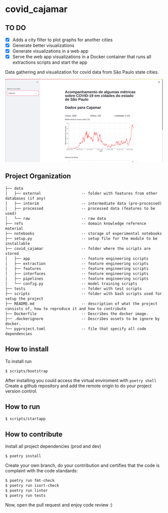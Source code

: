 covid_cajamar
==============================

## TO DO
- [x] Adds a city filter to plot graphs for another cities
- [x] Generate better visualizations
- [x] Generate visualizations in a web app
- [x] Serve the web app visualizations in a Docker container
that runs all extractions scripts and start the app

Data gathering and visualization for covid data from São Paulo state cities.

![Exemplo do app rodando](img/app.png)

Project Organization
------------
```
├── data
│   ├── external                  -- folder with features from other databases (if any)
│   ├── interim                   -- intermediate data (pre-processed)
│   ├── processed                 -- processed data (features to be used)
│   └── raw                       -- raw data
├── refs                          -- domain knowledge reference material
├── notebooks                     -- storage of experimental notebooks
├── setup.py                      -- setup file for the module to be installable
├── covid_cajamar                 -- folder where the scripts are stored
│   ├── app                       -- feature engineering scripts
│   ├── extraction                -- feature engineering scripts
│   ├── features                  -- feature engineering scripts
│   ├── interfaces                -- feature engineering scripts
│   ├── pipelines                 -- feature engineering scripts
│   └── config.py                 -- model training scripts
├── tests                         -- folder with test scripts
├── scripts                       -- folder with bash scripts used for setup the project
├── README.md                     -- description of what the project consists of, how to reproduce it and how to contribute
├── Dockerfile                    -- Describes the docker image.
├── .dockerignore                 -- Describes assets to be ignore by docker.
└── pyproject.toml                -- file that specify all code dependencies
```

## How to install
To install run
```
$ scripts/bootstrap
```
After installing you could access the virtual enviroment with `poetry shell` \
Create a github repository and add the remote origin to do your project version control.

## How to run
```
$ scripts/startapp
```

## How to contribute
Install all project dependencies (prod and dev)
```
$ poetry install
```

Create your own branch, do your contribution and certifies that the code is complaint with the code standards:
```
$ poetry run fmt-check
$ poetry run isort-check
$ poetry run linter
$ poetry run tests
```
Now, open the pull request and enjoy code review :)
